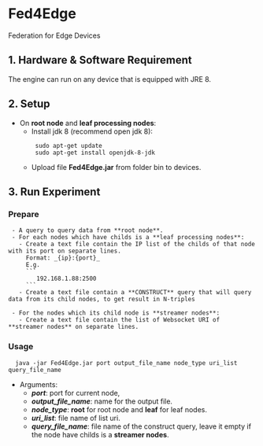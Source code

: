 # Fed4Edge
Federation for Edge Devices

## 1. Hardware & Software Requirement
   
The engine can run on any device that is equipped with JRE 8.

## 2. Setup
 * On **root node** and **leaf processing nodes**:
   - Install jdk 8 (recommend open jdk 8): 
     ```
      sudo apt-get update
      sudo apt-get install openjdk-8-jdk
     ```
   - Upload file **Fed4Edge.jar** from folder bin to devices.
    
 ## 3. Run Experiment
 ### Prepare
     - A query to query data from **root node**.
     - For each nodes which have childs is a **leaf processing nodes**:
       - Create a text file contain the IP list of the childs of that node with its port on separate lines.
         Format: _{ip}:{port}_
         E.g.
         ```
            192.168.1.88:2500
         ```
       - Create a text file contain a **CONSTRUCT** query that will query data from its child nodes, to get result in N-triples
       
     - For the nodes which its child node is **streamer nodes**:
       - Create a text file contain the list of Websocket URI of **streamer nodes** on separate lines.
      
 ### Usage
 ```
   java -jar Fed4Edge.jar port output_file_name node_type uri_list query_file_name
 ```
 - Arguments:
   - ***port***: port for current node,
   - ***output_file_name***: name for the output file.
   - ***node_type***: **root** for root node and **leaf** for leaf nodes.
   - ***uri_list***: file name of list uri.
   - ***query_file_name***: file name of the construct query, leave it empty if the node have childs is a **streamer nodes**.
   

   
